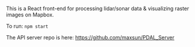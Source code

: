 This is a React front-end for processing lidar/sonar data & visualizing raster images on Mapbox.

To run:
`npm start`

The API server repo is here: https://github.com/maxsun/PDAL_Server
